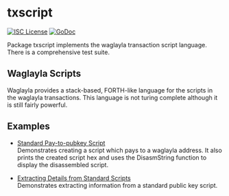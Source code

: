 txscript
========

[![ISC License](http://img.shields.io/badge/license-ISC-blue.svg)](https://choosealicense.com/licenses/isc/)
[![GoDoc](https://godoc.org/github.com/waglayla/waglaylad/txscript?status.png)](http://godoc.org/github.com/waglayla/waglaylad/txscript)

Package txscript implements the waglayla transaction script language. There is
a comprehensive test suite.

## Waglayla Scripts

Waglayla provides a stack-based, FORTH-like language for the scripts in
the waglayla transactions. This language is not turing complete
although it is still fairly powerful. 

## Examples

* [Standard Pay-to-pubkey Script](http://godoc.org/github.com/waglayla/waglaylad/txscript#example-PayToAddrScript)  
  Demonstrates creating a script which pays to a waglayla address. It also
  prints the created script hex and uses the DisasmString function to display
  the disassembled script.

* [Extracting Details from Standard Scripts](http://godoc.org/github.com/waglayla/waglaylad/txscript#example-ExtractPkScriptAddrs)  
  Demonstrates extracting information from a standard public key script.
